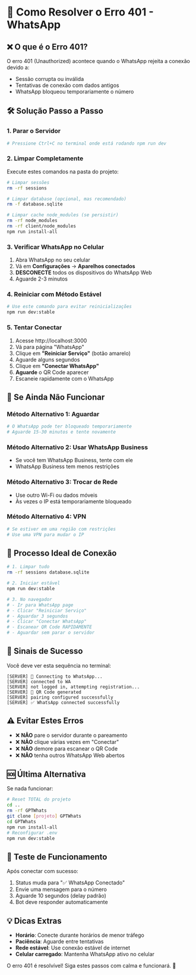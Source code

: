 # 🔧 Como Resolver o Erro 401 - WhatsApp

## ❌ **O que é o Erro 401?**

O erro 401 (Unauthorized) acontece quando o WhatsApp rejeita a conexão devido a:
- Sessão corrupta ou inválida
- Tentativas de conexão com dados antigos
- WhatsApp bloqueou temporariamente o número

## 🛠️ **Solução Passo a Passo**

### **1. Parar o Servidor**
```bash
# Pressione Ctrl+C no terminal onde está rodando npm run dev
```

### **2. Limpar Completamente** 
Execute estes comandos na pasta do projeto:

```bash
# Limpar sessões
rm -rf sessions

# Limpar database (opcional, mas recomendado)
rm -f database.sqlite

# Limpar cache node_modules (se persistir)
rm -rf node_modules
rm -rf client/node_modules
npm run install-all
```

### **3. Verificar WhatsApp no Celular**
1. Abra WhatsApp no seu celular
2. Vá em **Configurações** → **Aparelhos conectados**
3. **DESCONECTE** todos os dispositivos do WhatsApp Web
4. Aguarde 2-3 minutos

### **4. Reiniciar com Método Estável**
```bash
# Use este comando para evitar reinicializações
npm run dev:stable
```

### **5. Tentar Conectar**
1. Acesse http://localhost:3000
2. Vá para página "WhatsApp"
3. Clique em **"Reiniciar Serviço"** (botão amarelo)
4. Aguarde alguns segundos
5. Clique em **"Conectar WhatsApp"**
6. **Aguarde** o QR Code aparecer
7. Escaneie rapidamente com o WhatsApp

## 🔄 **Se Ainda Não Funcionar**

### **Método Alternativo 1: Aguardar**
```bash
# O WhatsApp pode ter bloqueado temporariamente
# Aguarde 15-30 minutos e tente novamente
```

### **Método Alternativo 2: Usar WhatsApp Business**
- Se você tem WhatsApp Business, tente com ele
- WhatsApp Business tem menos restrições

### **Método Alternativo 3: Trocar de Rede**
- Use outro Wi-Fi ou dados móveis
- Às vezes o IP está temporariamente bloqueado

### **Método Alternativo 4: VPN**
```bash
# Se estiver em uma região com restrições
# Use uma VPN para mudar o IP
```

## 🎯 **Processo Ideal de Conexão**

```bash
# 1. Limpar tudo
rm -rf sessions database.sqlite

# 2. Iniciar estável
npm run dev:stable

# 3. No navegador
# - Ir para WhatsApp page
# - Clicar "Reiniciar Serviço"  
# - Aguardar 3 segundos
# - Clicar "Conectar WhatsApp"
# - Escanear QR Code RAPIDAMENTE
# - Aguardar sem parar o servidor
```

## 🚨 **Sinais de Sucesso**

Você deve ver esta sequência no terminal:
```
[SERVER] 🔄 Connecting to WhatsApp...
[SERVER] connected to WA
[SERVER] not logged in, attempting registration...
[SERVER] 📱 QR Code generated
[SERVER] pairing configured successfully
[SERVER] ✅ WhatsApp connected successfully
```

## ⚠️ **Evitar Estes Erros**

- ❌ **NÃO** pare o servidor durante o pareamento
- ❌ **NÃO** clique várias vezes em "Conectar"
- ❌ **NÃO** demore para escanear o QR Code
- ❌ **NÃO** tenha outros WhatsApp Web abertos

## 🆘 **Última Alternativa**

Se nada funcionar:

```bash
# Reset TOTAL do projeto
cd ..
rm -rf GPTWhats
git clone [projeto] GPTWhats
cd GPTWhats
npm run install-all
# Reconfigurar .env
npm run dev:stable
```

## 📱 **Teste de Funcionamento**

Após conectar com sucesso:
1. Status muda para "✅ WhatsApp Conectado"
2. Envie uma mensagem para o número
3. Aguarde 10 segundos (delay padrão)
4. Bot deve responder automaticamente

## 💡 **Dicas Extras**

- **Horário**: Conecte durante horários de menor tráfego
- **Paciência**: Aguarde entre tentativas
- **Rede estável**: Use conexão estável de internet
- **Celular carregado**: Mantenha WhatsApp ativo no celular

O erro 401 é resolvível! Siga estes passos com calma e funcionará. 🚀